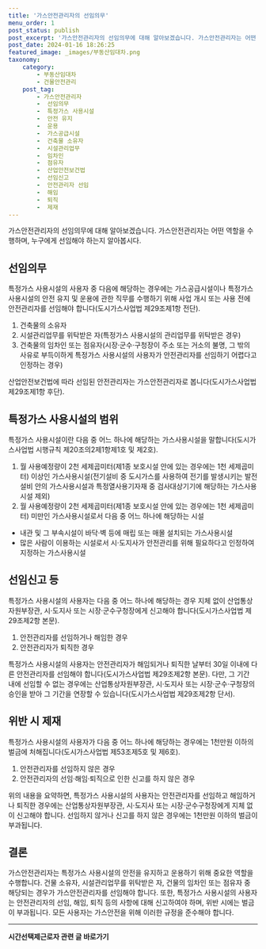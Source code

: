```yaml
---
title: '가스안전관리자의 선임의무'
menu_order: 1
post_status: publish
post_excerpt: '가스안전관리자의 선임의무에 대해 알아보겠습니다. 가스안전관리자는 어떤 역할을 수행하며, 누구에게 선임해야 하는지 알아봅시다.'
post_date: 2024-01-16 18:26:25
featured_image: _images/부동산임대차.png
taxonomy:
    category:
        - 부동산임대차
        - 건물안전관리
    post_tag:
        - 가스안전관리자
        -  선임의무
        -  특정가스 사용시설
        -  안전 유지
        -  운용
        -  가스공급시설
        -  건축물 소유자
        -  시설관리업무
        -  임차인
        -  점유자
        -  산업안전보건법
        -  선임신고
        -  안전관리자 선임
        -  해임
        -  퇴직
        -  제재
---
```



가스안전관리자의 선임의무에 대해 알아보겠습니다. 가스안전관리자는 어떤 역할을 수행하며, 누구에게 선임해야 하는지 알아봅시다.

## 선임의무

특정가스 사용시설의 사용자 중 다음에 해당하는 경우에는 가스공급시설이나 특정가스 사용시설의 안전 유지 및 운용에 관한 직무를 수행하기 위해 사업 개시 또는 사용 전에 안전관리자를 선임해야 합니다(도시가스사업법 제29조제1항 전단).

1. 건축물의 소유자
2. 시설관리업무를 위탁받은 자(특정가스 사용시설의 관리업무를 위탁받은 경우)
3. 건축물의 임차인 또는 점유자(시장·군수·구청장이 주소 또는 거소의 불명, 그 밖의 사유로 부득이하게 특정가스 사용시설의 사용자가 안전관리자를 선임하기 어렵다고 인정하는 경우)

산업안전보건법에 따라 선임된 안전관리자는 가스안전관리자로 봅니다(도시가스사업법 제29조제1항 후단).

## 특정가스 사용시설의 범위

특정가스 사용시설이란 다음 중 어느 하나에 해당하는 가스사용시설을 말합니다(도시가스사업법 시행규칙 제20조의2제1항제1호 및 제2호).

1. 월 사용예정량이 2천 세제곱미터(제1종 보호시설 안에 있는 경우에는 1천 세제곱미터) 이상인 가스사용시설(전기설비 중 도시가스를 사용하여 전기를 발생시키는 발전설비 안의 가스사용시설과 특정열사용기자재 중 검사대상기기에 해당하는 가스사용시설 제외)
2. 월 사용예정량이 2천 세제곱미터(제1종 보호시설 안에 있는 경우에는 1천 세제곱미터) 미만인 가스사용시설로서 다음 중 어느 하나에 해당하는 시설
- 내관 및 그 부속시설이 바닥·벽 등에 매립 또는 매몰 설치되는 가스사용시설
- 많은 사람이 이용하는 시설로서 시·도지사가 안전관리를 위해 필요하다고 인정하여 지정하는 가스사용시설

## 선임신고 등

특정가스 사용시설의 사용자는 다음 중 어느 하나에 해당하는 경우 지체 없이 산업통상자원부장관, 시·도지사 또는 시장·군수구청장에게 신고해야 합니다(도시가스사업법 제29조제2항 본문).

1. 안전관리자를 선임하거나 해임한 경우
2. 안전관리자가 퇴직한 경우

특정가스 사용시설의 사용자는 안전관리자가 해임되거나 퇴직한 날부터 30일 이내에 다른 안전관리자를 선임해야 합니다(도시가스사업법 제29조제2항 본문). 다만, 그 기간 내에 선임할 수 없는 경우에는 산업통상자원부장관, 시·도지사 또는 시장·군수·구청장의 승인을 받아 그 기간을 연장할 수 있습니다(도시가스사업법 제29조제2항 단서).

## 위반 시 제재

특정가스 사용시설의 사용자가 다음 중 어느 하나에 해당하는 경우에는 1천만원 이하의 벌금에 처해집니다(도시가스사업법 제53조제5호 및 제6호).

1. 안전관리자를 선임하지 않은 경우
2. 안전관리자의 선임·해임·퇴직으로 인한 신고를 하지 않은 경우

위의 내용을 요약하면, 특정가스 사용시설의 사용자는 안전관리자를 선임하고 해임하거나 퇴직한 경우에는 산업통상자원부장관, 시·도지사 또는 시장·군수구청장에게 지체 없이 신고해야 합니다. 선임하지 않거나 신고를 하지 않은 경우에는 1천만원 이하의 벌금이 부과됩니다.

## 결론

가스안전관리자는 특정가스 사용시설의 안전을 유지하고 운용하기 위해 중요한 역할을 수행합니다. 건물 소유자, 시설관리업무를 위탁받은 자, 건물의 임차인 또는 점유자 중 해당되는 경우가 가스안전관리자를 선임해야 합니다. 또한, 특정가스 사용시설의 사용자는 안전관리자의 선임, 해임, 퇴직 등의 사항에 대해 신고하여야 하며, 위반 시에는 벌금이 부과됩니다. 모든 사용자는 가스안전을 위해 이러한 규정을 준수해야 합니다.
<!-- wp:separator -->
<hr class="wp-block-separator has-alpha-channel-opacity"/>
<!-- /wp:separator -->

<!-- wp:group {"backgroundColor":"base","layout":{"type":"constrained"}} -->
<div class="wp-block-group has-base-background-color has-background"><!-- wp:paragraph {"align":"center","fontSize":"medium"} -->
<p class="has-text-align-center has-large-font-size"><strong>시간선택제근로자 관련 글 바로가기</strong></p>
<!-- /wp:paragraph -->


<!-- wp:latest-posts
{"categories":[{"id":10911,"count":19,"description":"","link":"https://uknowlaw.com/category/%ec%8b%9c%ea%b0%84%ec%84%a0%ed%83%9d%ec%a0%9c%ea%b7%bc%eb%a1%9c%ec%9e%90/","name":"시간선택제근로자","slug":"시간선택제근로자","taxonomy":"category","parent":0,"meta":[],"_links":{"self":[{"href":"https://uknowlaw.com/wp-json/wp/v2/categories/10911"}],"collection":[{"href":"https://uknowlaw.com/wp-json/wp/v2/categories"}],"about":[{"href":"https://uknowlaw.com/wp-json/wp/v2/taxonomies/category"}],"wp:post_type":[{"href":"https://uknowlaw.com/wp-json/wp/v2/posts?categories=10911"}],"curies":[{"name":"wp","href":"https://api.w.org/{rel}","templated":true}]}}],"postsToShow":100,"excerptLength":28,"postLayout":"grid","columns":2,"featuredImageAlign":"left","featuredImageSizeSlug":"large","fontSize":"small"} /--></div>
<!-- /wp:group -->